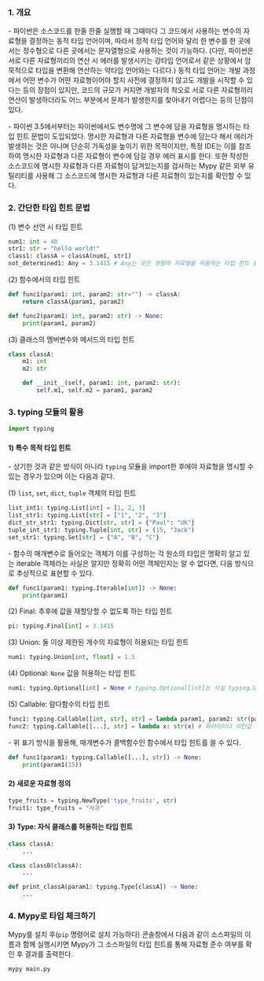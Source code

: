 ### 1. 개요

\- 파이썬은 소스코드를 한줄 한줄 실행할 때 그때마다 그 코드에서 사용하는 변수의 자료형을 결정하는 동적 타입 언어이며, 따라서 정적 타입 언어와 달리 한 변수를 한 곳에서는 정수형으로 다른 곳에서는 문자열형으로 사용하는 것이 가능하다. (다만, 파이썬은 서로 다른 자료형끼리의 연산 시 에러를 발생시키는 강타입 언어로서 같은 상황에서 암묵적으로 타입을 변환해 연산하는 약타입 언어와는 다르다.) 동적 타입 언어는 개발 과정에서 어떤 변수가 어떤 자료형이어야 할지 사전에 결정하지 않고도 개발을 시작할 수 있다는 등의 장점이 있지만, 코드의 규모가 커지면 개발자의 착오로 서로 다른 자료형끼리 연산이 발생하더라도 어느 부분에서 문제가 발생한지를 찾아내기 어렵다는 등의 단점이 있다.

\- 파이썬 3.5에서부터는 파이썬에서도 변수명에 그 변수에 담을 자료형을 명시하는 타입 힌트 문법이 도입되었다. 명시한 자료형과 다른 자료형을 변수에 담는다 해서 에러가 발생하는 것은 아니며 단순히 가독성을 높이기 위한 목적이지만, 특정 IDE는 이를 참조하여 명시한 자료형과 다른 자료형이 변수에 담길 경우 에러 표시를 한다. 또한 작성한 소스코드에 명시한 자료형과 다른 자료형이 담겨있는지를 검사하는 Mypy 같은 외부 유틸리티를 사용해 그 소스코드에 명시한 자료형과 다른 자료형이 있는지를 확인할 수 있다. 


### 2. 간단한 타입 힌트 문법

(1) 변수 선언 시 타입 힌트

```python
num1: int = 48
str1: str = "hello world!"
class1: classA = classA(num1, str1)
not_determined1: Any = 3.1415 # Any는 모든 유형의 자료형을 허용하는 타입 힌트 표현이다. Any로 타입이 명시된 변수에는 어떤 자료형이든 다 담을 수 있다.
```

(2) 함수에서의 타입 힌트

```python
def func1(param1: int, param2: str="") -> classA:
    return classA(param1, param2)

def func2(param1: int, param2: str) -> None:
    print(param1, param2)
```

(3) 클래스의 멤버변수와 메서드의 타입 힌트

```python
class classA:
    m1: int
    m2: str

    def __init__(self, param1: int, param2: str):
        self.m1, self.m2 = param1, param2
```

### 3. typing 모듈의 활용

```python
import typing
```

#### 1) 특수 목적 타입 힌트


\- 상기한 것과 같은 방식이 아니라 `typing` 모듈을 import한 후에야 자료형을 명시할 수 있는 경우가 있으며 이는 다음과 같다.

(1) `list`, `set`, `dict`, `tuple` 객체의 타입 힌트

```python
list_int1: typing.List[int] = [1, 2, 3]
list_str1: typing.List[str] = ["1", "2", "3"]
dict_str_str1: typing.Dict[str, str] = {"Paul": "UK"}
tuple_int_str1: typing.Tuple[int, str] = (15, "Jack")
set_str1: typing.Set[str] = {"A", "B", "C"}
```

\- 함수의 매개변수로 들어오는 객체가 이를 구성하는 각 원소의 타입은 명확히 알고 있는 iterable 객체라는 사실은 알지만 정확히 어떤 객체인지는 알 수 없다면, 다음 방식으로 추상적으로 표현할 수 있다.

```python
def func1(param1: typing.Iterable[int]) -> None:
    print(param1)
```


(2) Final: 추후에 값을 재할당할 수 없도록 하는 타입 힌트

```python
pi: typing.Final[int] = 3.1415
```


(3) Union: 둘 이상 제한된 개수의 자료형이 허용되는 타입 힌트

```python
num1: typing.Union[int, float] = 1.5
```

(4) Optional: `None` 값을 허용하는 타입 힌트

```python
num1: typing.Optional[int] = None # typing.Optional[int]는 사실 typing.Union[int, None]과 같다.
```


(5) Callable: 람다함수의 타입 힌트

```python
func1: typing.Callable[[int, str], str] = lambda param1, param2: str(param1)+param2 # Callable[]의 왼쪽 값은 파라미터에 대한 타입 힌트가 되고 오른쪽 값은 리턴값에 대한 타입 힌트가 된다.
func2: typing.Callable[[...], str] = lambda x: str(x) # 파라미터나 리턴값 중 한 쪽에만 타입 힌트를 두고 싶다면 다른 한 쪽에는 ellipsis 객체를 쓸 수 있다.
```

\- 위 표기 방식을 활용해, 매개변수가 콜백함수인 함수에서 타입 힌트를 쓸 수 있다.

```python
def func1(param1: typing.Callable[[...], str]) -> None:
    print(param1(15))
```


#### 2) 새로운 자료형 정의

```python
type_fruits = typing.NewType('type_fruits', str)
fruit1: type_fruits = "사과"
```


#### 3) Type: 자식 클래스를 허용하는 타입 힌트

```python
class classA:
    ...

class classB(classA):
    ...

def print_classA(param1: typing.Type[classA]) -> None:
    ...
```




### 4. Mypy로 타입 체크하기

Mypy를 설치 후(`pip` 명령어로 설치 가능하다) 콘솔창에서 다음과 같이 소스파일의 이름과 함께 실행시키면 Mypy가 그 소스파일의 타입 힌트를 통해 자료형 준수 여부를 확인 후 결과를 출력한다.

```html
mypy main.py
```